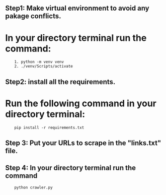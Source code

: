 ## Step1: Make virtual environment to avoid any pakage conflicts.
# In your directory terminal run the command:
        1. python -m venv venv
        2. ./venv/Scripts/activate

## Step2: install all the requirements.
# Run the following command in your directory terminal:
        pip install -r requirements.txt

## Step 3: Put your URLs to scrape in the "links.txt" file.

## Step 4: In your directory terminal run the command
        python crawler.py
 
